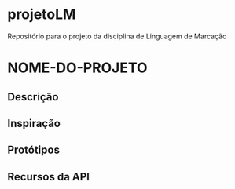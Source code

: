 # projetoLM
Repositório para o projeto da disciplina de Linguagem de Marcação

# NOME-DO-PROJETO
## Descrição
## Inspiração
## Protótipos
## Recursos da API